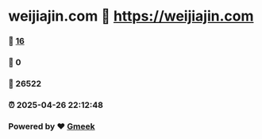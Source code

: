 # weijiajin.com :link: https://weijiajin.com 
### :page_facing_up: [16](https://weijiajin.com/tag.html) 
### :speech_balloon: 0 
### :hibiscus: 26522 
### :alarm_clock: 2025-04-26 22:12:48 
### Powered by :heart: [Gmeek](https://github.com/Meekdai/Gmeek)
